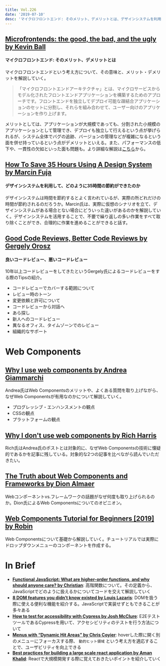 ```yaml
---
title: Vol.226
date: '2019-07-10'
desc: 'マイクロフロントエンド: そのメリット、デメリットとは、デザインシステムを利用して、どのように35時間の節約ができたのか、良いコードレビュー、悪いコードレビュー、Web Components特集、ほか計12リンク'
---
```


## [Microfrontends: the good, the bad, and the ugly by Kevin Ball](https://zendev.com/2019/06/17/microfrontends-good-bad-ugly.html)

#### マイクロフロントエンド: そのメリット、デメリットとは

マイクロフロントエンドという考え方について、その意味と、メリット・デメリットを解説していく。

> 「マイクロフロントエンドアーキテクチャ」とは、マイクロサービスからモデル化されたフロントエンドアプリケーションを構築するためのアプローチです。フロントエンドを独立してデプロイ可能な疎結合アプリケーションのセットに分割し、それらを組み合わせて、ユーザー向けのアプリケーションを作り上げます。

メリットとしては、アプリケーションが大規模であっても、分割された小規模のアプリケーションとして管理でき、デプロイも独立して行えるという点が挙げられるが、システム全体でバグの追跡、バージョンの管理などが複雑になるという面を併せ持っているという点がデメリットといえる。また、パフォーマンスの低下や、一貫性の欠如といった面も問題も。より詳細な解説は[こちら](https://martinfowler.com/articles/micro-frontends.html)から。

## [How To Save 35 Hours Using A Design System by Marcin Fuja](https://www.pgs-soft.com/blog/how-to-save-35-hours-using-a-design-system/)

#### デザインシステムを利用して、どのように35時間の節約ができたのか

デザインシステムは時間を節約するとよく言われているが、実際の所どれだけの時間が節約されるのだろうか。Marcin氏は、実際に仮想のシナリオを立て、デザインシステムがある場合とない場合にどういった違いがあるのかを解説していく。デザインシステムを活用することで、不要で繰り返しの多い作業をすべて取り除くことができ、合理的に作業を進めることができると話す。

## [Good Code Reviews, Better Code Reviews by Gergely Orosz](https://blog.pragmaticengineer.com/good-code-reviews-better-code-reviews/)

#### 良いコードレビュー、悪いコードレビュー

10年以上コードレビューをしてきたというGergely氏によるコードレビューをする際のTipsの紹介。

- コードレビューでカバーする範囲について
- レビュー時のトーン
- 変更依頼と許可について
- コードレビューから対話へ
- あら探し
- 新人へのコードレビュー
- 異なるオフィス、タイムゾーンでのレビュー
- 組織的なサポート

# Web Components
## [Why I use web components  by Andrea Giammarchi](https://gist.github.com/WebReflection/71aed0c811e2e88e3cd3c647213f0e6c)

Andrea氏はWeb Componentsのメリットや、よくある質問を取り上げながら、なぜWeb Componentsが有用なのかについて解説していく。

- プログレッシブ・エンハンスメントの観点
- CSSの観点
- プラットフォームの観点


## [Why I don't use web components by Rich Harris](https://dev.to/richharris/why-i-don-t-use-web-components-2cia)

Rich氏はAndrea氏のポストとは対象的に、なぜWeb Componentsの技術に懐疑的であるかを記事に残している。対象的な2つの記事を比べながら読んでいただきたい。


## [The Truth about Web Components and Frameworks by Dion Almaer](https://blog.almaer.com/the-truth-about-web-components-and-frameworks/)

Webコンポーネントvs.フレームワークの話題がなぜ何度も取り上げられるのか。Dion氏によるWeb Componentsについてのオピニオン。

## [Web Components Tutorial for Beginners [2019] by Robin](https://www.robinwieruch.de/web-components-tutorial/)

Web Componentsについて基礎から解説していく。チュートリアルでは実際にドロップダウンメニューのコンポーネントを作成する。

# In Brief
- [**Functional JavaScript: What are higher-order functions, and why should anyone care? by Christian**](https://jrsinclair.com/articles/2019/what-is-a-higher-order-function-and-why-should-anyone-care/): 高階関数について。その定義から、JavaScriptでどのように扱えるかについてコードを交えて解説していく
- [**8 DOM features you didn’t know existed by Louis Lazaris**](https://blog.logrocket.com/8-dom-features-you-didnt-know-existed-ec2a0a28fd89/): DOMを扱う際に使える便利な機能を紹介する。JavaScriptで実装せずともできることが多々ある
- [**How to test for accessibility with Cypress by Josh McClure**](https://www.deque.com/blog/how-to-test-for-accessibility-with-cypress/): E2EテストツールであるCypressを用いて、アクセシビリティのテストを行う方法について
- [**Menus with “Dynamic Hit Areas” by Chris Coyier**](https://css-tricks.com/menus-with-dynamic-hit-areas/): hoverした際に開く別のメニューにフォーカスする際、 `動的ヒット領域` という考え方を適応することで、ユーザビリティを向上できる
- [**Best practices for building a large scale react application by Aman Khalid**](https://buttercms.com/blog/best-practices-for-building-a-large-scale-react-application): Reactで大規模開発する際に覚えておきたいポイントを紹介していく

